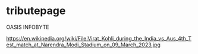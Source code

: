 # tributepage
OASIS INFOBYTE


https://en.wikipedia.org/wiki/File:Virat_Kohli_during_the_India_vs_Aus_4th_Test_match_at_Narendra_Modi_Stadium_on_09_March_2023.jpg
